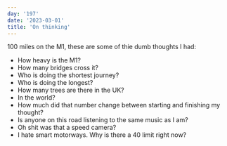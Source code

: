 ```yaml
---
day: '197'
date: '2023-03-01'
title: 'On thinking'
---
```


100 miles on the M1, these are some of thie dumb thoughts I had:

- How heavy is the M1?
- How many bridges cross it?
- Who is doing the shortest journey?
- Who is doing the longest?
- How many trees are there in the UK?
- In the world?
- How much did that number change between starting and finishing my thought?
- Is anyone on this road listening to the same music as I am?
- Oh shit was that a speed camera?
- I hate smart motorways. Why is there a 40 limit right now?
